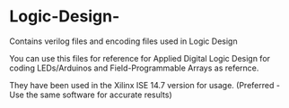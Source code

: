 # Logic-Design-
Contains verilog files and encoding files used in Logic Design


You can use this files for reference for Applied Digital Logic Design
for coding LEDs/Arduinos and Field-Programmable Arrays as refernce.

They have been used in the Xilinx ISE 14.7 version for usage.
(Preferred - Use the same software for accurate results)

